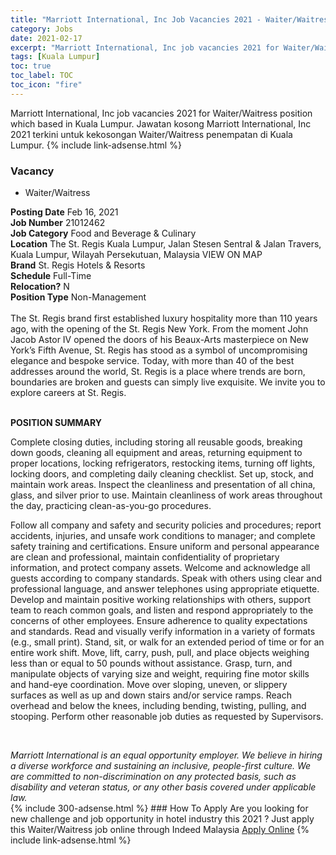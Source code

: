 ```yaml
---
title: "Marriott International, Inc Job Vacancies 2021 - Waiter/Waitress" 
category: Jobs 
date: 2021-02-17 
excerpt: "Marriott International, Inc job vacancies 2021 for Waiter/Waitress position which based in Kuala Lumpur. Jawatan kosong Marriott International, Inc 2021 terkini untuk kekosongan Waiter/Waitress penempatan di Kuala Lumpur" 
tags: [Kuala Lumpur] 
toc: true 
toc_label: TOC 
toc_icon: "fire" 
--- 
```


Marriott International, Inc job vacancies 2021 for Waiter/Waitress position which based in Kuala Lumpur. Jawatan kosong Marriott International, Inc 2021 terkini untuk kekosongan Waiter/Waitress penempatan di Kuala Lumpur. 
{% include link-adsense.html %} 
### Vacancy 
- Waiter/Waitress 
<div><div><div><b>Posting Date</b> Feb 16, 2021<br>
<b>Job Number</b> 21012462<br>
<b>Job Category</b> Food and Beverage &amp; Culinary<br>
<b>Location</b> The St. Regis Kuala Lumpur, Jalan Stesen Sentral &amp; Jalan Travers, Kuala Lumpur, Wilayah Persekutuan, Malaysia VIEW ON MAP<br>
<b>Brand</b> St. Regis Hotels &amp; Resorts<br>
<b>Schedule</b> Full-Time<br>
<b>Relocation?</b> N<br>
<b>Position Type</b> Non-Management<br>
<br>
The St. Regis brand first established luxury hospitality more than 110 years ago, with the opening of the St. Regis New York. From the moment John Jacob Astor IV opened the doors of his Beaux-Arts masterpiece on New York&#8217;s Fifth Avenue, St. Regis has stood as a symbol of uncompromising elegance and bespoke service. Today, with more than 40 of the best addresses around the world, St. Regis is a place where trends are born, boundaries are broken and guests can simply live exquisite. We invite you to explore careers at St. Regis.</div><div><br>
<p><b>POSITION SUMMARY</b></p>
<p>Complete closing duties, including storing all reusable goods, breaking down goods, cleaning all equipment and areas, returning equipment to proper locations, locking refrigerators, restocking items, turning off lights, locking doors, and completing daily cleaning checklist. Set up, stock, and maintain work areas. Inspect the cleanliness and presentation of all china, glass, and silver prior to use. Maintain cleanliness of work areas throughout the day, practicing clean-as-you-go procedures.</p>
<p>Follow all company and safety and security policies and procedures; report accidents, injuries, and unsafe work conditions to manager; and complete safety training and certifications. Ensure uniform and personal appearance are clean and professional, maintain confidentiality of proprietary information, and protect company assets. Welcome and acknowledge all guests according to company standards. Speak with others using clear and professional language, and answer telephones using appropriate etiquette. Develop and maintain positive working relationships with others, support team to reach common goals, and listen and respond appropriately to the concerns of other employees. Ensure adherence to quality expectations and standards. Read and visually verify information in a variety of formats (e.g., small print). Stand, sit, or walk for an extended period of time or for an entire work shift. Move, lift, carry, push, pull, and place objects weighing less than or equal to 50 pounds without assistance. Grasp, turn, and manipulate objects of varying size and weight, requiring fine motor skills and hand-eye coordination. Move over sloping, uneven, or slippery surfaces as well as up and down stairs and/or service ramps. Reach overhead and below the knees, including bending, twisting, pulling, and stooping. Perform other reasonable job duties as requested by Supervisors.</p><br>
</div><p></p><i>Marriott International is an equal opportunity employer. We believe in hiring a diverse workforce and sustaining an inclusive, people-first culture. We are committed to non-discrimination on any protected basis, such as disability and veteran status, or any other basis covered under applicable law.</i></div></div> 
{% include 300-adsense.html %} 
### How To Apply 
Are you looking for new challenge and job opportunity in hotel industry this 2021 ?
Just apply this Waiter/Waitress job online through Indeed Malaysia 
<a href="https://malaysia.indeed.com/viewjob?jk=0be54eda73483410" class="btn btn--info" target="_blank" rel="nofollow noopenner">Apply Online</a> 
{% include link-adsense.html %} 